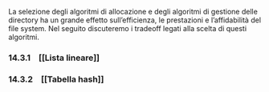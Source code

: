 La selezione degli algoritmi di allocazione e degli algoritmi di gestione delle directory ha un grande effetto sull’efficienza, le prestazioni e l’affidabilità del file system. Nel seguito discuteremo i tradeoff legati alla scelta di questi algoritmi.

### 14.3.1 [[Lista lineare]]
### 14.3.2 [[Tabella hash]]